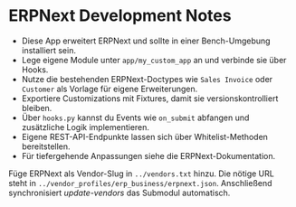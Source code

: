 # ERPNext Development Notes

* Diese App erweitert ERPNext und sollte in einer Bench-Umgebung installiert sein.
* Lege eigene Module unter `app/my_custom_app` an und verbinde sie über Hooks.
* Nutze die bestehenden ERPNext-Doctypes wie `Sales Invoice` oder `Customer` als Vorlage für eigene Erweiterungen.
* Exportiere Customizations mit Fixtures, damit sie versionskontrolliert bleiben.
* Über `hooks.py` kannst du Events wie `on_submit` abfangen und zusätzliche Logik implementieren.
* Eigene REST-API-Endpunkte lassen sich über Whitelist-Methoden bereitstellen.
* Für tiefergehende Anpassungen siehe die ERPNext-Dokumentation.

Füge ERPNext als Vendor-Slug in `../vendors.txt` hinzu. Die nötige URL steht in
`../vendor_profiles/erp_business/erpnext.json`. Anschließend synchronisiert
*update-vendors* das Submodul automatisch.
